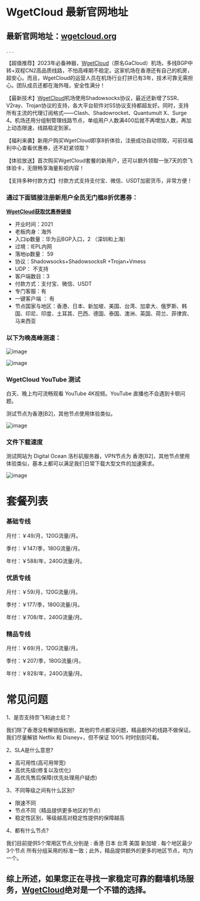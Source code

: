# WgetCloud 最新官网地址

## 最新官网地址：[wgetcloud.org](https://invite.wgetcloud.ltd/auth/register?code=jll8)

.
.
.

【超值推荐】2023年必备神器，[WgetCloud](https://invite.wgetcloud.ltd/auth/register?code=jll8)（原名GaCloud）机场，多线BGP中转+双程CN2高品质线路，不怕高峰期不稳定。这家机场在香港还有自己的机房，超安心。而且，WgetCloud的运营人员在机场行业打拼已有3年，技术可靠无需担心。团队成员还都在海外哦，安全性满分！

【最新技术】[WgetCloud](https://invite.wgetcloud.ltd/auth/register?code=jll8)机场使用Shadowsocks协议，最近还新增了SSR、V2ray、Trojan协议的支持，各大平台软件对SS协议支持都超友好。同时，支持所有主流的代理订阅格式——Clash、Shadowrocket、Quantumult X、Surge 4。机场还用分组制管理线路节点，单组用户人数满400后就不再增加人数，再加上动态限速，线路稳定到家。

【福利来袭】新用户购买WgetCloud即享8折体验，注册成功自动领取，可前往福利中心查看优惠券，还不赶紧领取？

【体验放送】首次购买WgetCloud套餐的新用户，还可以额外领取一张7天的奈飞体验卡，无限畅享海量影视内容！

【支持多种付款方式】付款方式支持支付宝、微信、USDT加密货币，非常方便！

### 通过下面链接注册新用户全员无门槛8折优惠券：

**[WgetCloud获取优惠券链接](https://invite.wgetcloud.ltd/auth/register?code=jll8)**

* 开业时间：2021
* 老板肉身：海外
* 入口ip数量：华为云BGP入口，2 （深圳和上海）
* 过境：IEPL内网
* 落地ip数量： 59
* 协议：Shadowsocks+ShadowsocksR +Trojan+Vmess
* UDP： 不支持
* 客户端数目：3
* 付款方式：支付宝、微信、USDT
* 专门客服：有
* 一键客户端 ： 有
* 节点国家与地区：香港、日本、新加坡、美国、台湾、加拿大、俄罗斯、韩国、印尼、印度、土耳其、巴西、德国、泰国、澳洲、英国、荷兰、菲律宾、马来西亚

### 以下为晚高峰测速：

![image](https://user-images.githubusercontent.com/54033249/223009010-33a74bb7-93f5-44e4-bbde-8b21c588e0d1.png)


![image](https://user-images.githubusercontent.com/54033249/223009030-0f938259-278d-4b2b-b583-60c4ebf5434d.png)


### WgetCloud YouTube 测试

白天、晚上均可流畅观看 YouTube 4K视频。YouTube 直播也不会遇到卡顿问题。

测试节点为香港[B2]，其他节点使用体验类似。

![image](https://user-images.githubusercontent.com/54033249/223009065-6bfa54fb-128c-42e1-b537-1f37a9b187ee.png)



### 文件下载速度

测试网站为 Digital Ocean 洛杉矶服务器，VPN节点为 香港[B2]，其他节点使用体验类似，基本上都可以满足我们日常下载大型文件的加速需求。

![image](https://user-images.githubusercontent.com/54033249/223009076-bfeeafdb-71d7-4177-8db7-2b44e218485e.png)

# 套餐列表

### 基础专线

月付：￥49/月，120G流量/月。

季付：￥147/季，180G流量/月。

年付：￥588/年，240G流量/月。

### 优质专线

月付：￥59/月，120G流量/月。

季付：￥177/季，180G流量/月。

年付：￥708/年，240G流量/月。

### 精品专线

月付：￥69/月，120G流量/月。

季付：￥207/季，180G流量/月。

年付：￥828/年，240G流量/月。


# 常见问题
1、是否支持奈飞和迪士尼？

我们除了香港没有解锁版权剧，其他的节点都没问题，精品额外的线路不做保证。我们尽量解锁 Netflix 和 Disney+，但不保证 100% 时时刻刻可看。

2、SLA是什么意思?

* 高可用性(高可用带宽)
* 高优先级(修复以及优化)
* 高优先售后保障(优先处理用户疑虑)

3、不同等级之间有什么区别?

* 限速不同
* 节点不同（精品提供更多地区的节点）
* 稳定性区别，等级越高对稳定性提供的保障越高

4、都有什么节点?

我们目前提供5个常用区节点,分别是 : 香港 日本 台湾 美国 新加坡 . 每个地区最少 3个节点 所有分组采用的标准一致；此外，精品提供额外的更多的地区节点，均为一个。

## 综上所述，如果您正在寻找一家稳定可靠的翻墙机场服务，[WgetCloud](https://invite.wgetcloud.ltd/auth/register?code=jll8)绝对是一个不错的选择。
